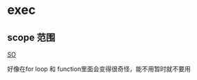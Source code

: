 

# exec 

## scope 范围

[SO](https://stackoverflow.com/questions/66940766/python-exec-in-defined-function-not-working ":)")


好像在for loop 和 function里面会变得很奇怪，能不用暂时就不要用
